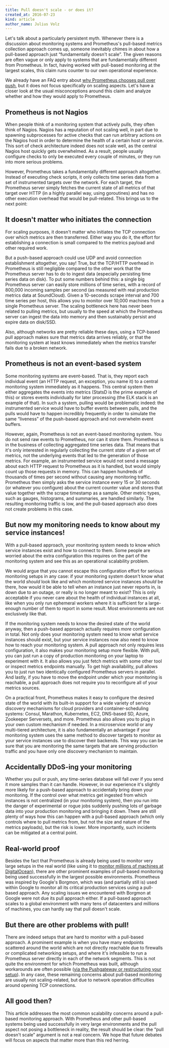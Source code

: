 ```yaml
---
title: Pull doesn't scale - or does it?
created_at: 2016-07-23
kind: article
author_name: Julius Volz
---
```


Let's talk about a particularly persistent myth. Whenever there is a discussion
about monitoring systems and Prometheus's pull-based metrics collection
approach comes up, someone inevitably chimes in about how a pull-based approach
just “fundamentally doesn't scale”. The given reasons are often vague or only
apply to systems that are fundamentally different from Prometheus. In fact,
having worked with pull-based monitoring at the largest scales, this claim runs
counter to our own operational experience.

We already have an FAQ entry about
[why Prometheus chooses pull over push](/docs/introduction/faq/#why-do-you-pull-rather-than-push),
but it does not focus specifically on scaling aspects. Let's have a closer look
at the usual misconceptions around this claim and analyze whether and how they
would apply to Prometheus.

<!-- more -->

## Prometheus is not Nagios

When people think of a monitoring system that actively pulls, they often think
of Nagios. Nagios has a reputation of not scaling well, in part due to spawning
subprocesses for active checks that can run arbitrary actions on the Nagios
host in order to determine the health of a certain host or service. This sort
of check architecture indeed does not scale well, as the central Nagios host
quickly gets overwhelmed. As a result, people usually configure checks to only
be executed every couple of minutes, or they run into more serious problems.

However, Prometheus takes a fundamentally different approach altogether.
Instead of executing check scripts, it only collects time series data from a
set of instrumented targets over the network. For each target, the Prometheus
server simply fetches the current state of all metrics of that target over HTTP
(in a highly parallel way, using goroutines) and has no other execution
overhead that would be pull-related. This brings us to the next point:

## It doesn't matter who initiates the connection

For scaling purposes, it doesn't matter who initiates the TCP connection over
which metrics are then transferred. Either way you do it, the effort for
establishing a connection is small compared to the metrics payload and other
required work.

But a push-based approach could use UDP and avoid connection establishment
altogether, you say! True, but the TCP/HTTP overhead in Prometheus is still
negligible compared to the other work that the Prometheus server has to do to
ingest data (especially persisting time series data on disk). To put some
numbers behind this: a single big Prometheus server can easily store millions
of time series, with a record of 800,000 incoming samples per second (as
measured with real production metrics data at SoundCloud). Given a 10-seconds
scrape interval and 700 time series per host, this allows you to monitor over
10,000 machines from a single Prometheus server. The scaling bottleneck here
has never been related to pulling metrics, but usually to the speed at which
the Prometheus server can ingest the data into memory and then sustainably
persist and expire data on disk/SSD.

Also, although networks are pretty reliable these days, using a TCP-based pull
approach makes sure that metrics data arrives reliably, or that the monitoring
system at least knows immediately when the metrics transfer fails due to a
broken network.

## Prometheus is not an event-based system

Some monitoring systems are event-based. That is, they report each individual
event (an HTTP request, an exception, you name it) to a central monitoring
system immediately as it happens. This central system then either aggregates
the events into metrics (StatsD is the prime example of this) or stores events
individually for later processing (the ELK stack is an example of that). In
such a system, pulling would be problematic indeed: the instrumented service
would have to buffer events between pulls, and the pulls would have to happen
incredibly frequently in order to simulate the same “liveness” of the
push-based approach and not overwhelm event buffers.

However, again, Prometheus is not an event-based monitoring system. You do not
send raw events to Prometheus, nor can it store them. Prometheus is in the
business of collecting aggregated time series data. That means that it's only
interested in regularly collecting the current *state* of a given set of
metrics, not the underlying events that led to the generation of those metrics.
For example, an instrumented service would not send a message about each HTTP
request to Prometheus as it is handled, but would simply count up those
requests in memory.  This can happen hundreds of thousands of times per second
without causing any monitoring traffic. Prometheus then simply asks the service
instance every 15 or 30 seconds (or whatever you configure) about the current
counter value and stores that value together with the scrape timestamp as a
sample. Other metric types, such as gauges, histograms, and summaries, are
handled similarly. The resulting monitoring traffic is low, and the pull-based
approach also does not create problems in this case.

## But now my monitoring needs to know about my service instances!

With a pull-based approach, your monitoring system needs to know which service
instances exist and how to connect to them. Some people are worried about the
extra configuration this requires on the part of the monitoring system and see
this as an operational scalability problem.

We would argue that you cannot escape this configuration effort for
serious monitoring setups in any case: if your monitoring system doesn't know
what the world *should* look like and which monitored service instances
*should* be there, how would it be able to tell when an instance just never
reports in, is down due to an outage, or really is no longer meant to exist?
This is only acceptable if you never care about the health of individual
instances at all, like when you only run ephemeral workers where it is
sufficient for a large-enough number of them to report in some result. Most
environments are not exclusively like that.

If the monitoring system needs to know the desired state of the world anyway,
then a push-based approach actually requires *more* configuration in total. Not
only does your monitoring system need to know what service instances should
exist, but your service instances now also need to know how to reach your
monitoring system. A pull approach not only requires less configuration,
it also makes your monitoring setup more flexible. With pull, you can just run
a copy of production monitoring on your laptop to experiment with it. It also
allows you just fetch metrics with some other tool or inspect metrics endpoints
manually. To get high availability, pull allows you to just run two identically
configured Prometheus servers in parallel. And lastly, if you have to move the
endpoint under which your monitoring is reachable, a pull approach does not
require you to reconfigure all of your metrics sources.

On a practical front, Prometheus makes it easy to configure the desired state
of the world with its built-in support for a wide variety of service discovery
mechanisms for cloud providers and container-scheduling systems: Consul,
Marathon, Kubernetes, EC2, DNS-based SD, Azure, Zookeeper Serversets, and more.
Prometheus also allows you to plug in your own custom mechanism if needed.
In a microservice world or any multi-tiered architecture, it is also
fundamentally an advantage if your monitoring system uses the same method to
discover targets to monitor as your service instances use to discover their
backends. This way you can be sure that you are monitoring the same targets
that are serving production traffic and you have only one discovery mechanism
to maintain.

## Accidentally DDoS-ing your monitoring

Whether you pull or push, any time-series database will fall over if you send
it more samples than it can handle. However, in our experience it's slightly
more likely for a push-based approach to accidentally bring down your
monitoring. If the control over what metrics get ingested from which instances
is not centralized (in your monitoring system), then you run into the danger of
experimental or rogue jobs suddenly pushing lots of garbage data into your
production monitoring and bringing it down.  There are still plenty of ways how
this can happen with a pull-based approach (which only controls where to pull
metrics from, but not the size and nature of the metrics payloads), but the
risk is lower. More importantly, such incidents can be mitigated at a central
point.

## Real-world proof

Besides the fact that Prometheus is already being used to monitor very large
setups in the real world (like using it to [monitor millions of machines at
DigitalOcean](https://promcon.io/2016-berlin/talks/scaling-to-a-million-machines-with-prometheus/)),
there are other prominent examples of pull-based monitoring being used
successfully in the largest possible environments. Prometheus was inspired by
Google's Borgmon, which was (and partially still is) used within Google to
monitor all its critical production services using a pull-based approach. Any
scaling issues we encountered with Borgmon at Google were not due its pull
approach either. If a pull-based approach scales to a global environment with
many tens of datacenters and millions of machines, you can hardly say that pull
doesn't scale.

## But there are other problems with pull!

There are indeed setups that are hard to monitor with a pull-based approach.
A prominent example is when you have many endpoints scattered around the
world which are not directly reachable due to firewalls or complicated
networking setups, and where it's infeasible to run a Prometheus server
directly in each of the network segments. This is not quite the environment for
which Prometheus was built, although workarounds are often possible ([via the
Pushgateway or restructuring your setup](/docs/practices/pushing/)). In any
case, these remaining concerns about pull-based monitoring are usually not
scaling-related, but due to network operation difficulties around opening TCP
connections.

## All good then?

This article addresses the most common scalability concerns around a pull-based
monitoring approach. With Prometheus and other pull-based systems being used
successfully in very large environments and the pull aspect not posing a
bottleneck in reality, the result should be clear: the “pull doesn't scale”
argument is not a real concern. We hope that future debates will focus on
aspects that matter more than this red herring.
